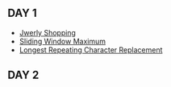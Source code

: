 ## DAY 1
- [Jwerly Shopping](https://programmers.co.kr/learn/courses/30/lessons/67258)
- [Sliding Window Maximum](https://leetcode.com/problems/sliding-window-maximum/)
- [Longest Repeating Character Replacement](https://leetcode.com/problems/longest-repeating-character-replacement/)

## DAY 2
